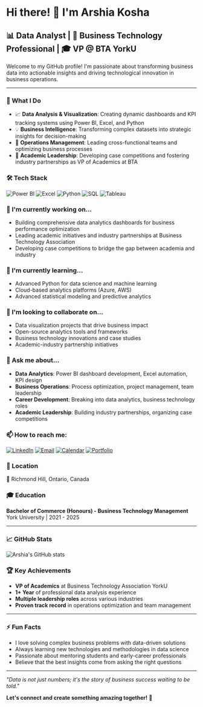 # Hi there! 👋 I'm Arshia Kosha

## 📊 Data Analyst | 💼 Business Technology Professional | 🎓 VP @ BTA YorkU

Welcome to my GitHub profile! I'm passionate about transforming business data into actionable insights and driving technological innovation in business operations.

---

### 🚀 What I Do
- 📈 **Data Analysis & Visualization**: Creating dynamic dashboards and KPI tracking systems using Power BI, Excel, and Python
- 💡 **Business Intelligence**: Transforming complex datasets into strategic insights for decision-making
- 🏢 **Operations Management**: Leading cross-functional teams and optimizing business processes
- 🎯 **Academic Leadership**: Developing case competitions and fostering industry partnerships as VP of Academics at BTA

### 🛠️ Tech Stack
![Power BI](https://img.shields.io/badge/-Power%20BI-F2C811?style=flat-square&logo=powerbi&logoColor=black)
![Excel](https://img.shields.io/badge/-Excel-217346?style=flat-square&logo=microsoft-excel&logoColor=white)
![Python](https://img.shields.io/badge/-Python-3776AB?style=flat-square&logo=python&logoColor=white)
![SQL](https://img.shields.io/badge/-SQL-4479A1?style=flat-square&logo=mysql&logoColor=white)
![Tableau](https://img.shields.io/badge/-Tableau-E97627?style=flat-square&logo=tableau&logoColor=white)

### 🔭 I'm currently working on...
- Building comprehensive data analytics dashboards for business performance optimization
- Leading academic initiatives and industry partnerships at Business Technology Association
- Developing case competitions to bridge the gap between academia and industry

### 🌱 I'm currently learning...
- Advanced Python for data science and machine learning
- Cloud-based analytics platforms (Azure, AWS)
- Advanced statistical modeling and predictive analytics

### 👯 I'm looking to collaborate on...
- Data visualization projects that drive business impact
- Open-source analytics tools and frameworks
- Business technology innovations and case studies
- Academic-industry partnership initiatives

### 💬 Ask me about...
- **Data Analytics**: Power BI dashboard development, Excel automation, KPI design
- **Business Operations**: Process optimization, project management, team leadership
- **Career Development**: Breaking into data analytics, business technology roles
- **Academic Leadership**: Building industry partnerships, organizing case competitions

### 📫 How to reach me:
[![LinkedIn](https://img.shields.io/badge/-LinkedIn-0A66C2?style=flat-square&logo=linkedin&logoColor=white)](https://www.linkedin.com/in/arshiakosha)
[![Email](https://img.shields.io/badge/-Email-EA4335?style=flat-square&logo=gmail&logoColor=white)](mailto:arshia.kosha81@gmail.com)
[![Calendar](https://img.shields.io/badge/-Schedule%20Meeting-4285F4?style=flat-square&logo=google-calendar&logoColor=white)](https://calendly.com/arshia-kosha81/30min)
[![Portfolio](https://img.shields.io/badge/-Portfolio-000000?style=flat-square&logo=github&logoColor=white)](https://arshiakosha.github.io)

### 📍 Location
📌 Richmond Hill, Ontario, Canada

### 🎓 Education
**Bachelor of Commerce (Honours) - Business Technology Management**  
York University | 2021 - 2025

---

### 📈 GitHub Stats
![Arshia's GitHub stats](https://github-readme-stats.vercel.app/api?username=Arshiakosha&show_icons=true&theme=gradient)

### 🏆 Key Achievements
- **VP of Academics** at Business Technology Association YorkU
- **1+ Year** of professional data analysis experience
- **Multiple leadership roles** across various industries
- **Proven track record** in operations optimization and team management

---

### ⚡ Fun Facts
- I love solving complex business problems with data-driven solutions
- Always learning new technologies and methodologies in data science
- Passionate about mentoring students and early-career professionals
- Believe that the best insights come from asking the right questions

---

*"Data is not just numbers; it's the story of business success waiting to be told."*

**Let's connect and create something amazing together!** 🚀
